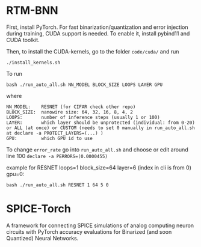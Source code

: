 # RTM-BNN

First, install PyTorch. For fast binarization/quantization and error injection during training, CUDA support is needed. To enable it, install pybind11 and CUDA toolkit.

Then, to install the CUDA-kernels, go to the folder ```code/cuda/``` and run

```./install_kernels.sh```

To run

``` bash ./run_auto_all.sh NN_MODEL BLOCK_SIZE LOOPS LAYER GPU ```

where 

```
NN_MODEL:    RESNET (for CIFAR check other repo)
BLOCK_SIZE:  nanowire size: 64, 32, 16, 8, 4, 2
LOOPS:       number of inference steps (usually 1 or 100)
LAYER:       which layer should be unprotected (individual: from 0-20) or ALL (at once) or CUSTOM (needs to set 0 manually in run_auto_all.sh at declare -a PROTECT_LAYERS=(...) )
GPU:         which GPU id to use
```

To change `error_rate` go into `run_auto_all.sh` and choose or edit around line 100 `declare -a PERRORS=(0.0000455)`

example for RESNET loops=1 block_size=64 layer=6 (index in cli is from 0) gpu=0:

``` bash ./run_auto_all.sh RESNET 1 64 5 0 ```

# SPICE-Torch
A framework for connecting SPICE simulations of analog computing neuron circuits with PyTorch accuracy evaluations for Binarized (and soon Quantized) Neural Networks.
